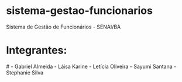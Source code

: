 # sistema-gestao-funcionarios
Sistema de Gestão de Funcionários - SENAI/BA

<h1>Integrantes:</h1>
#
- Gabriel Almeida
- Láisa Karine
- Letícia Oliveira
- Sayumi Santana
- Stephanie Silva

